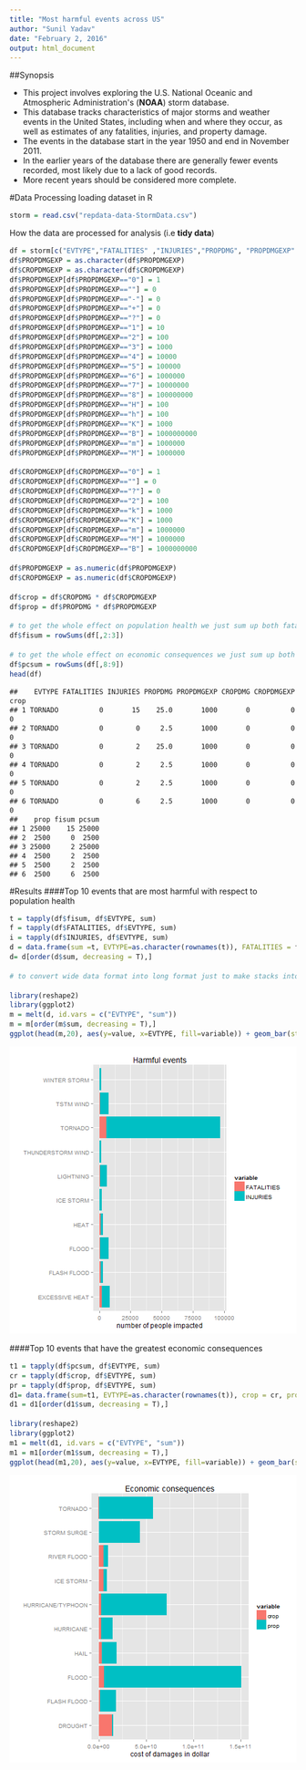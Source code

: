 ```yaml
---
title: "Most harmful events across US"
author: "Sunil Yadav"
date: "February 2, 2016"
output: html_document
---
```

##Synopsis
- This project involves exploring the U.S. National Oceanic and Atmospheric Administration's (**NOAA**) storm database.
- This database tracks characteristics of major storms and weather events in the United States, including when and where they occur, as well as estimates of any fatalities, injuries, and property damage.
- The events in the database start in the year 1950 and end in November 2011.
- In the earlier years of the database there are generally fewer events recorded, most likely due to a lack of good records. 
- More recent years should be considered more complete.


#Data Processing
loading dataset in R

```r
storm = read.csv("repdata-data-StormData.csv")
```

How the data are processed for analysis (i.e **tidy data**)

```r
df = storm[c("EVTYPE","FATALITIES" ,"INJURIES","PROPDMG", "PROPDMGEXP" ,"CROPDMG"  ,  "CROPDMGEXP" )]
df$PROPDMGEXP = as.character(df$PROPDMGEXP)
df$CROPDMGEXP = as.character(df$CROPDMGEXP)
df$PROPDMGEXP[df$PROPDMGEXP=="0"] = 1
df$PROPDMGEXP[df$PROPDMGEXP==""] = 0
df$PROPDMGEXP[df$PROPDMGEXP=="-"] = 0
df$PROPDMGEXP[df$PROPDMGEXP=="+"] = 0
df$PROPDMGEXP[df$PROPDMGEXP=="?"] = 0
df$PROPDMGEXP[df$PROPDMGEXP=="1"] = 10
df$PROPDMGEXP[df$PROPDMGEXP=="2"] = 100
df$PROPDMGEXP[df$PROPDMGEXP=="3"] = 1000
df$PROPDMGEXP[df$PROPDMGEXP=="4"] = 10000
df$PROPDMGEXP[df$PROPDMGEXP=="5"] = 100000
df$PROPDMGEXP[df$PROPDMGEXP=="6"] = 1000000
df$PROPDMGEXP[df$PROPDMGEXP=="7"] = 10000000
df$PROPDMGEXP[df$PROPDMGEXP=="8"] = 100000000
df$PROPDMGEXP[df$PROPDMGEXP=="H"] = 100
df$PROPDMGEXP[df$PROPDMGEXP=="h"] = 100
df$PROPDMGEXP[df$PROPDMGEXP=="K"] = 1000
df$PROPDMGEXP[df$PROPDMGEXP=="B"] = 1000000000
df$PROPDMGEXP[df$PROPDMGEXP=="m"] = 1000000
df$PROPDMGEXP[df$PROPDMGEXP=="M"] = 1000000

df$CROPDMGEXP[df$CROPDMGEXP=="0"] = 1
df$CROPDMGEXP[df$CROPDMGEXP==""] = 0
df$CROPDMGEXP[df$CROPDMGEXP=="?"] = 0
df$CROPDMGEXP[df$CROPDMGEXP=="2"] = 100
df$CROPDMGEXP[df$CROPDMGEXP=="k"] = 1000
df$CROPDMGEXP[df$CROPDMGEXP=="K"] = 1000
df$CROPDMGEXP[df$CROPDMGEXP=="m"] = 1000000
df$CROPDMGEXP[df$CROPDMGEXP=="M"] = 1000000
df$CROPDMGEXP[df$CROPDMGEXP=="B"] = 1000000000

df$PROPDMGEXP = as.numeric(df$PROPDMGEXP)
df$CROPDMGEXP = as.numeric(df$CROPDMGEXP)

df$crop = df$CROPDMG * df$CROPDMGEXP
df$prop = df$PROPDMG * df$PROPDMGEXP

# to get the whole effect on population health we just sum up both fatalities and injuries
df$fisum = rowSums(df[,2:3])

# to get the whole effect on economic consequences we just sum up both property and crop damages
df$pcsum = rowSums(df[,8:9])
head(df)
```

```
##    EVTYPE FATALITIES INJURIES PROPDMG PROPDMGEXP CROPDMG CROPDMGEXP crop
## 1 TORNADO          0       15    25.0       1000       0          0    0
## 2 TORNADO          0        0     2.5       1000       0          0    0
## 3 TORNADO          0        2    25.0       1000       0          0    0
## 4 TORNADO          0        2     2.5       1000       0          0    0
## 5 TORNADO          0        2     2.5       1000       0          0    0
## 6 TORNADO          0        6     2.5       1000       0          0    0
##    prop fisum pcsum
## 1 25000    15 25000
## 2  2500     0  2500
## 3 25000     2 25000
## 4  2500     2  2500
## 5  2500     2  2500
## 6  2500     6  2500
```

#Results
####Top 10 events that are most harmful with respect to population health


```r
t = tapply(df$fisum, df$EVTYPE, sum)
f = tapply(df$FATALITIES, df$EVTYPE, sum)
i = tapply(df$INJURIES, df$EVTYPE, sum)
d = data.frame(sum =t, EVTYPE=as.character(rownames(t)), FATALITIES = f, INJURIES = i)
d= d[order(d$sum, decreasing = T),]

# to convert wide data format into long format just to make stacks into bar plot

library(reshape2)
library(ggplot2)
m = melt(d, id.vars = c("EVTYPE", "sum"))
m = m[order(m$sum, decreasing = T),]
ggplot(head(m,20), aes(y=value, x=EVTYPE, fill=variable)) + geom_bar(stat = "identity") + coord_flip() + labs(x = "", y="number of people impacted")+ ggtitle("Harmful events")
```

![plot of chunk unnamed-chunk-3](figure/unnamed-chunk-3-1.png) 

####Top 10 events that have the greatest economic consequences

```r
t1 = tapply(df$pcsum, df$EVTYPE, sum)
cr = tapply(df$crop, df$EVTYPE, sum)
pr = tapply(df$prop, df$EVTYPE, sum)
d1= data.frame(sum=t1, EVTYPE=as.character(rownames(t)), crop = cr, prop= pr)
d1 = d1[order(d1$sum, decreasing = T),]

library(reshape2)
library(ggplot2)
m1 = melt(d1, id.vars = c("EVTYPE", "sum"))
m1 = m1[order(m1$sum, decreasing = T),]
ggplot(head(m1,20), aes(y=value, x=EVTYPE, fill=variable)) + geom_bar(stat = "identity") + coord_flip() + labs(x = "", y="cost of damages in dollar")+ ggtitle("Economic consequences")
```

![plot of chunk unnamed-chunk-4](figure/unnamed-chunk-4-1.png) 



